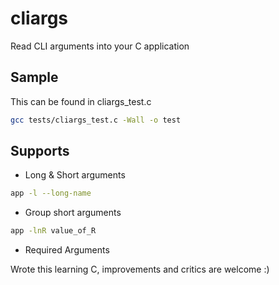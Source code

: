 # cliargs
Read CLI arguments into your C application

## Sample
This can be found in cliargs_test.c
```sh
gcc tests/cliargs_test.c -Wall -o test
```

## Supports
- Long & Short arguments
```sh
app -l --long-name
```
- Group short arguments
```sh
app -lnR value_of_R
```
- Required Arguments

Wrote this learning C, improvements and critics are welcome :)
